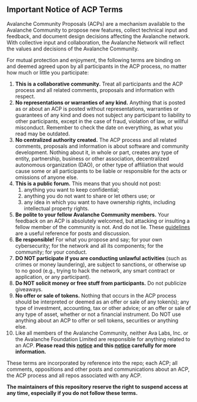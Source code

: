 ## Important Notice of ACP Terms

Avalanche Community Proposals (ACPs) are a mechanism available to the Avalanche Community to propose new features, collect technical input and feedback, and document design decisions affecting the Avalanche network. With collective input and collaboration, the Avalanche Network will reflect the values and decisions of the Avalanche Community. 

For mutual protection and enjoyment, the following terms are binding on and deemed agreed upon by all participants in the ACP process, no matter how much or little you participate:

1. **This is a collaborative community.** Treat all participants and the ACP process and all related comments, proposals and information with respect.  
2. **No representations or warranties of any kind.** Anything that is posted as or about an ACP is posted without representations, warranties or guarantees of any kind and does not subject any participant to liability to other participants, except in the case of fraud, violation of law, or willful misconduct. Remember to check the date on everything, as what you read may be outdated.
3. **No centralized authority created.** The ACP process and all related comments, proposals and information is about software and community development. Nothing about it, in whole or part, creates any type of entity, partnership, business or other association, decentralized autonomous organization (DAO), or other type of affiliation that would cause some or all participants to be liable or responsible for the acts or omissions of anyone else.
4. **This is a public forum.** This means that you should not post: 
    1. anything you want to keep confidential;
    2. anything you do not want to share or let others use; or
    3. any idea in which you want to have ownership rights, including intellectual property rights.
5. **Be polite to your fellow Avalanche Community members.** Your feedback on an ACP is absolutely welcomed, but attacking or insulting a fellow member of the community is not.  And do not lie.  These [guidelines](https://forum.avax.network/guidelines) are a useful reference for posts and discussion.
6. **Be responsible!**  For what you propose and say; for your own cybersecurity; for the network and all its components; for the community; for your conduct.  
7. **DO NOT participate if you are conducting unlawful activities** (such as crimes or money laundering), are subject to sanctions, or otherwise up to no good (e.g., trying to hack the network, any smart contract or application, or any participant).
8. **Do NOT solicit money or free stuff from participants.** Do not publicize giveaways.
9. **No offer or sale of tokens.**  Nothing that occurs in the ACP process should be interpreted or deemed as an offer or sale of any token(s); any type of investment, accounting, tax or other advice; or an offer or sale of any type of asset, whether or not a financial instrument.  Do NOT use anything about an ACP to offer or sell tokens, securities or anything else.
10. Like all members of the Avalanche Community, neither Ava Labs, Inc. or the Avalanche Foundation Limited are responsible for anything related to an ACP. **Please read this [notice](https://www.avax.network/important-notice) and this [notice](https://www.avalabs.org/important-notice) carefully for more information.**

These terms are incorporated by reference into the repo; each ACP; all comments, oppositions and other posts and communications about an ACP, the ACP process and all repos associated with any ACP.

**The maintainers of this repository reserve the right to suspend access at any time, especially if you do not follow these terms.**